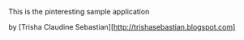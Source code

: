 This is the pinteresting sample application

by [Trisha Claudine Sebastian][http://trishasebastian.blogspot.com]